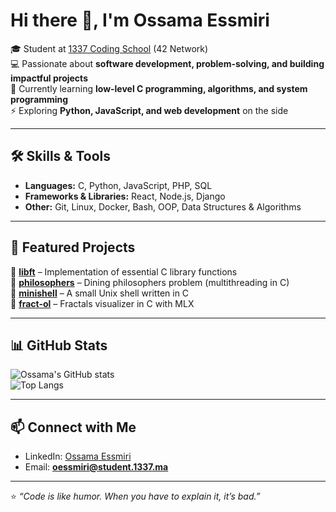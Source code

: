 # Hi there 👋, I'm Ossama Essmiri  

🎓 Student at [1337 Coding School](https://1337.ma) (42 Network)  
💻 Passionate about **software development, problem-solving, and building impactful projects**  
🌱 Currently learning **low-level C programming, algorithms, and system programming**  
⚡ Exploring **Python, JavaScript, and web development** on the side  

---

## 🛠️ Skills & Tools  
- **Languages:** C, Python, JavaScript, PHP, SQL  
- **Frameworks & Libraries:** React, Node.js, Django  
- **Other:** Git, Linux, Docker, Bash, OOP, Data Structures & Algorithms  

---

## 📂 Featured Projects  
🔹 [**libft**](https://github.com/oessmiri/libft) – Implementation of essential C library functions  
🔹 [**philosophers**](https://github.com/oessmiri/philosophers) – Dining philosophers problem (multithreading in C)  
🔹 [**minishell**](https://github.com/oessmiri/minishell) – A small Unix shell written in C  
🔹 [**fract-ol**](https://github.com/oessmiri/fract-ol) – Fractals visualizer in C with MLX 

---

## 📊 GitHub Stats  
![Ossama's GitHub stats](https://github-readme-stats.vercel.app/api?username=oessmiri&show_icons=true&theme=tokyonight)  
![Top Langs](https://github-readme-stats.vercel.app/api/top-langs/?username=oessmiri&layout=compact&theme=tokyonight)  

---

## 📫 Connect with Me  
- LinkedIn: [Ossama Essmiri](https://www.linkedin.com)  
- Email: **oessmiri@student.1337.ma**  

---

⭐️ *“Code is like humor. When you have to explain it, it’s bad.”*  
